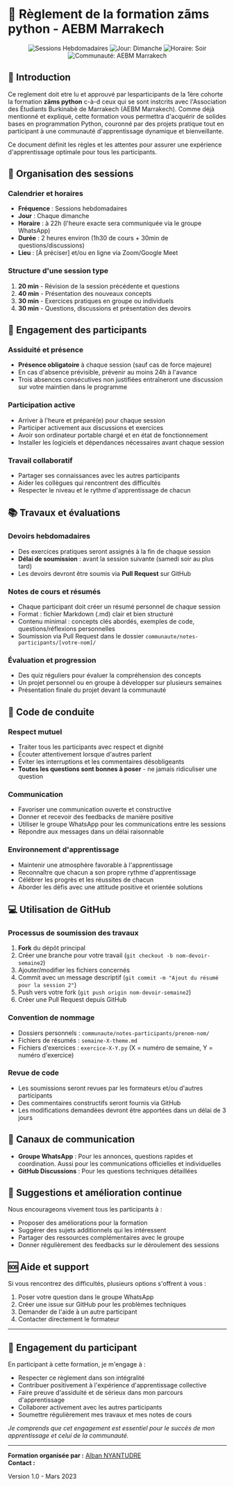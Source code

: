 # 📝 Règlement de la formation zãms python - AEBM Marrakech

<div align="center">
  <img src="https://img.shields.io/badge/Sessions-Hebdomadaires-blue" alt="Sessions Hebdomadaires"/>
  <img src="https://img.shields.io/badge/Jour-Dimanche-green" alt="Jour: Dimanche"/>
  <img src="https://img.shields.io/badge/Horaire-Soir-orange" alt="Horaire: Soir"/>
  <img src="https://img.shields.io/badge/Communauté-AEBM_Marrakech-red" alt="Communauté: AEBM Marrakech"/>
</div>

## 🌟 Introduction

Ce reglement doit etre lu et approuvé par lesparticipants de la 1ère cohorte la formation **zãms python** c-à-d ceux qui se sont instcrits avec l'Association des Étudiants Burkinabè de Marrakech (AEBM Marrakech). Comme déjà mentionné et expliqué, cette formation vous permettra d'acquérir de solides bases en programmation Python, couronné par des projets pratique tout en participant à une communauté d'apprentissage dynamique et bienveillante.

Ce document définit les règles et les attentes pour assurer une expérience d'apprentissage optimale pour tous les participants.

## 📅 Organisation des sessions

### Calendrier et horaires
- **Fréquence** : Sessions hebdomadaires
- **Jour** : Chaque dimanche
- **Horaire** : à 22h (l'heure exacte sera communiquée via le groupe WhatsApp)
- **Durée** : 2 heures environ (1h30 de cours + 30min de questions/discussions)
- **Lieu** : [À préciser] et/ou en ligne via Zoom/Google Meet

### Structure d'une session type
1. **20 min** - Révision de la session précédente et questions
2. **40 min** - Présentation des nouveaux concepts
3. **30 min** - Exercices pratiques en groupe ou individuels
4. **30 min** - Questions, discussions et présentation des devoirs

## 🎯 Engagement des participants

### Assiduité et présence
- **Présence obligatoire** à chaque session (sauf cas de force majeure)
- En cas d'absence prévisible, prévenir au moins 24h à l'avance
- Trois absences consécutives non justifiées entraîneront une discussion sur votre maintien dans le programme

### Participation active
- Arriver à l'heure et préparé(e) pour chaque session
- Participer activement aux discussions et exercices
- Avoir son ordinateur portable chargé et en état de fonctionnement
- Installer les logiciels et dépendances nécessaires avant chaque session

### Travail collaboratif
- Partager ses connaissances avec les autres participants
- Aider les collègues qui rencontrent des difficultés
- Respecter le niveau et le rythme d'apprentissage de chacun

## 📚 Travaux et évaluations

### Devoirs hebdomadaires
- Des exercices pratiques seront assignés à la fin de chaque session
- **Délai de soumission** : avant la session suivante (samedi soir au plus tard)
- Les devoirs devront être soumis via **Pull Request** sur GitHub

### Notes de cours et résumés
- Chaque participant doit créer un résumé personnel de chaque session
- Format : fichier Markdown (.md) clair et bien structuré
- Contenu minimal : concepts clés abordés, exemples de code, questions/réflexions personnelles
- Soumission via Pull Request dans le dossier `communaute/notes-participants/[votre-nom]/`

### Évaluation et progression
- Des quiz réguliers pour évaluer la compréhension des concepts
- Un projet personnel ou en groupe à développer sur plusieurs semaines
- Présentation finale du projet devant la communauté

## 🤝 Code de conduite

### Respect mutuel
- Traiter tous les participants avec respect et dignité
- Écouter attentivement lorsque d'autres parlent
- Éviter les interruptions et les commentaires désobligeants
- **Toutes les questions sont bonnes à poser** - ne jamais ridiculiser une question

### Communication
- Favoriser une communication ouverte et constructive
- Donner et recevoir des feedbacks de manière positive
- Utiliser le groupe WhatsApp pour les communications entre les sessions
- Répondre aux messages dans un délai raisonnable

### Environnement d'apprentissage
- Maintenir une atmosphère favorable à l'apprentissage
- Reconnaître que chacun a son propre rythme d'apprentissage
- Célébrer les progrès et les réussites de chacun
- Aborder les défis avec une attitude positive et orientée solutions

## 💻 Utilisation de GitHub

### Processus de soumission des travaux
1. **Fork** du dépôt principal
2. Créer une branche pour votre travail (`git checkout -b nom-devoir-semaine2`)
3. Ajouter/modifier les fichiers concernés
4. Commit avec un message descriptif (`git commit -m "Ajout du résumé pour la session 2"`)
5. Push vers votre fork (`git push origin nom-devoir-semaine2`)
6. Créer une Pull Request depuis GitHub

### Convention de nommage
- Dossiers personnels : `communaute/notes-participants/prenom-nom/`
- Fichiers de résumés : `semaine-X-theme.md`
- Fichiers d'exercices : `exercice-X-Y.py` (X = numéro de semaine, Y = numéro d'exercice)

### Revue de code
- Les soumissions seront revues par les formateurs et/ou d'autres participants
- Des commentaires constructifs seront fournis via GitHub
- Les modifications demandées devront être apportées dans un délai de 3 jours


## 📱 Canaux de communication

- **Groupe WhatsApp** : Pour les annonces, questions rapides et coordination. Aussi pour les communications officielles et individuelles
- **GitHub Discussions** : Pour les questions techniques détaillées

## 📣 Suggestions et amélioration continue

Nous encourageons vivement tous les participants à :
- Proposer des améliorations pour la formation
- Suggérer des sujets additionnels qui les intéressent
- Partager des ressources complémentaires avec le groupe
- Donner régulièrement des feedbacks sur le déroulement des sessions

## 🆘 Aide et support

Si vous rencontrez des difficultés, plusieurs options s'offrent à vous :
1. Poser votre question dans le groupe WhatsApp
2. Créer une issue sur GitHub pour les problèmes techniques
3. Demander de l'aide à un autre participant
4. Contacter directement le formateur

---

## 📝 Engagement du participant

En participant à cette formation, je m'engage à :
- Respecter ce règlement dans son intégralité
- Contribuer positivement à l'expérience d'apprentissage collective
- Faire preuve d'assiduité et de sérieux dans mon parcours d'apprentissage
- Collaborer activement avec les autres participants
- Soumettre régulièrement mes travaux et mes notes de cours

_Je comprends que cet engagement est essentiel pour le succès de mon apprentissage et celui de la communauté._

---

**Formation organisée par :** [Alban NYANTUDRE](https://github.com/anyantudre)  
**Contact :** 

Version 1.0 - Mars 2023 
